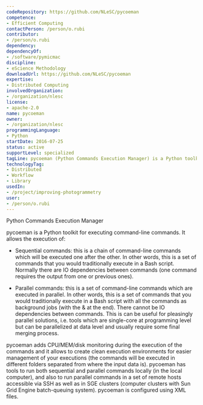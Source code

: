 ```yaml
---
codeRepository: https://github.com/NLeSC/pycoeman
competence:
- Efficient Computing
contactPerson: /person/o.rubi
contributor:
- /person/o.rubi
dependency:
dependencyOf:
- /software/pymicmac
discipline:
- eScience Methodology
downloadUrl: https://github.com/NLeSC/pycoeman
expertise:
- Distributed Computing
involvedOrganization:
- /organization/nlesc
license:
- apache-2.0
name: pycoeman
owner:
- /organization/nlesc
programmingLanguage:
- Python
startDate: 2016-07-25
status: active
supportLevel: specialized
tagLine: pycoeman (Python Commands Execution Manager) is a Python toolkit for executing command-line commands.
technologyTag:
- Distributed
- Workflow
- Library
usedIn:
- /project/improving-photogrammetry
user:
- /person/o.rubi
---
```

Python Commands Execution Manager

pycoeman is a Python toolkit for executing command-line commands. It allows the execution of:

- Sequential commands: this is a chain of command-line commands which will be executed one after the other. In other words, this is a set of commands that you would traditionally execute in a Bash script. Normally there are IO dependencies between commands (one command requires the output from one or previous ones).

- Parallel commands: this is a set of command-line commands which are executed in parallel. In other words, this is a set of commands that you would traditionally execute in a Bash script with all the commands as background jobs (with the & at the end). There cannot be IO dependencies between commands. This is can be useful for pleasingly parallel solutions, i.e. tools which are single-core at programming level but can be parallelized at data level and usually require some final merging process.

pycoeman adds CPU/MEM/disk monitoring during the execution of the commands and it allows to create clean execution environments for easier management of your executions (the commands will be executed in different folders separated from where the input data is). pycoeman has tools to run both sequential and parallel commands locally (in the local computer), and also to run parallel commands in a set of remote hosts accessible via SSH as well as in SGE clusters (computer clusters with Sun Grid Engine batch-queuing system). pycoeman is configured using XML files.
